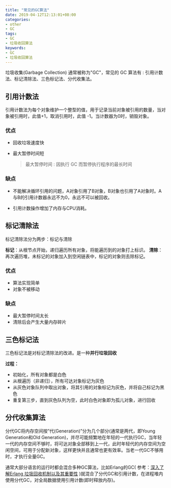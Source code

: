 ```yaml
---
title: "常见的GC算法"
date: 2019-04-12T12:13:01+08:00
categories:
- other
- GC
tags:
- GC
- 垃圾收回算法
keywords:
- GC
- 垃圾收回算法
---
```


垃圾收集(Garbage Collection) 通常被称为"GC"，常见的 GC 算法有 : 引用计数法、标记清除法、三色标记法、分代收集法。

<!--more-->

## 引用计数法

引用计数法为每个对象维护一个整型的值，用于记录当前对象被引用的数量，当对象被引用时，此值+1，取消引用时，此值 -1。当计数器为0时，销毁对象。

### 优点

* 回收垃圾速度快
* 最大暂停时间短

    > 最大暂停时间 : 因执行 GC 而暂停执行程序的最长时间

### 缺点

* 不能解决循环引用的问题，A对象引用了B对象，B对象也引用了A对象时。A与B的引用计数器永远不为0，永远不可以被回收。

* 引用计数操作增加了内存与CPU消耗。

## 标记清除法

标记清除法分为两步：标记与清除

**标记**：从根节点开始，递归遍历所有对象，将能遍历到的对象打上标识。
**清除**：再次遍历堆，未标记的对象加入到空闲链表中，标记的对象则去除标记。

### 优点

* 算法实现简单
* 对象不被移动

### 缺点

* 最大暂停时间太长
* 清除后会产生大量内存碎片

## 三色标记法

三色标记法是对标记清除法的改进。是一种**并行垃圾回收**

**过程：**

* 初始化，所有对象都是白色
* 从根遍历（非递归），所有可达对象标记为灰色
* 从灰色对象队列中取出对象，将其引用的对象标记为灰色，并将自己标记为黑色
* 重复第三步，直到灰色队列为空，此时白色对象即为孤儿对象，进行回收

## 分代收集算法

分代GC将内存空间按”代(Generation)”分为几个部分(通常是两代，即Young Generation和Old Generation)，并尽可能频繁地在年轻的一代执行GC，当年轻一代的内存空间不够时，将可达对象全部移到上一代，此时年轻代的内存空间为空闲空间，可用于分配新对象，这样更快并且通常也更有效率。当老一代GC不够用时，才执行全量GC。

通常大部分语言的运行时都会混合多种GC算法，比如Erlang的GC( 参考：[深入了解Erlang 垃圾回收机制以及其重要性](https://segmentfault.com/a/1190000003758525) )就混合了分代GC和引用计数，在进程堆内使用分代GC，对全局数据使用引用计数(即时释放内存)。
